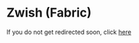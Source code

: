 # Zwish (Fabric)

If you do not get redirected soon, click [here](https://www.modrinth.com/mod/zwish)

<script type="text/javascript">
  setTimeout(() => window.location.replace(document.querySelector('a').href), 3 * 1000);
</script>